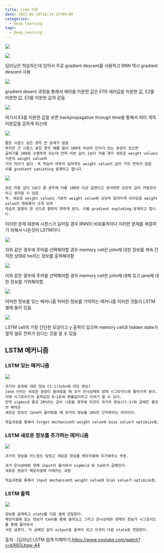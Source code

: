 ```yaml
---
title: Lstm 이론
date: 2021-05-28T18:14:17+09:00
categories:
  - Deep_learning
tags:
  - Deep_learning
---
```



![](/image/lstm1.PNG)

![](/image/lstm2.PNG)

딥러닝은 학습하는데 있어서 주로 gradient descent를 사용하고  RNN 역시 gradient descent 사용

![](/image/lstm3.PNG)

gradient desent 과정을 통해서 에러를 미분한 값은 E1의 에러값을 미분한 값, E2를 미분한 값, E3를 미분한 값과 같음

![](/image/lstm4.PNG)

여기서 E3를 미분한 값을 보면
backpropagation through time을 통해서 여러 개의 미분값을 곱하게 되는데 

![](/image/lstm5.PNG)

    짧은 시퀀스 같은 경우 큰 문제가 없음
    하지만 긴 시퀀스 같은 경우 예를 들어 100개 이상의 단어가 있는 문장이 있으면
    곱하기를 100회 수행하게 되는데 만약 미분 값이 1보다 작을 경우 새로운 weight value는 기존의 weight value와
    거의 차이가 없다. 즉 학습이 아무리 길어져도 weight value의 값이 거의 변하지 않음
    이를 gradient vanishing 문제라고 합니다. 

![](/image/lstm6.PNG)

    모든 미분 값이 1보다 클 경우에 이를 100번 이상 곱한다고 생각하면 상당히 값이 커질것이라고 생각할 수 있음
    즉, 새로운 weight value는 기존의 weight value와 상당히 달라지게 되어있음 weight value의 변화폭이 크게 되며
    학습의 방향이 한 곳으로 향하지 못하게 된다. 이를 gradient exploding 문제라고 합니다.

이러한 문제 때문에 시퀀스가 길어질 경우 RNN이 비효율적이다 이러한 문제를 해결하기 위해서 나온것이 LSTM이다.

![](/image/lstm7.PNG)

이와 같은 경우에 주어를 선택해야할 경우 memory cell은 john에 대한 정보를 계속 간직한 상태로 he라는 정보를 출력해야함

![](/image/lstm8.PNG)

이와 같은 경우에 주어를 선택해야할 경우 memory cell은 john에 대해 잊고 jane에 대한 정보를 기억해야함.

![](/image/lstm10.PNG)

어떠한 정보를 잊는 메커니즘 어떠한 정보를 기억하는 메커니즘 이러한 것들이 LSTM 셀에 들어 있음.

![](/image/lstm9.PNG)

LSTM cell의 가장 간단한 모양이고 y 출력이 있으며 memory cell과 hidden state가 옆의 셀로 전파가 된다는 것을 알 수 있음

## LSTM 메커니즘

### LSTM 잊는 메커니즘

![](/image/lstm11.PNG)

    과거의 문장에 대한 정보 Ct-1(John에 대한 정보)
    Jane 이라는 새로운 문장이 들어왔을 때 과거 은닉상태와 함께 시그모이드에 들어가게 된다.
    이때 시그모이드의 출력값은 0~1로써 확률값이라고 이야기 할 수 있다.
    만약 sigmoid 결과 20%라는 값이 나왔을 경우에 이것이 과거의 정보(Ct-1)와 곱해진 결과의 해석은
    새로운 정보인 Jane이 들어왔을 때 과거의 정보를 20%만 간직하라는 의미이다.
    
    학습과정을 통해서 forget mechanism의 weight value와 bias value가 optimize됨.


### LSTM 새로운 정보를 추가하는 메커니즘

![](/image/lstm12.PNG)

    과거의 정보를 어느정도 잊었고 새로운 정보를 메모리셀에 추가해주는 부분.
     
    과거 은닉상태와 현재 input이 들어와서 sigmoid 와 tanh가 곱해진다.
    새로운 정보가 메모리셀에 더해지는 과정
    
    학습과정을 통해서 input mechanism의 weight value와 bias value가 optimize됨.

### LSTM 출력

![](/image/lstm13.PNG)

    정보를 출력하고 state를 다음 셀에 전달한다.
    메모리셀에 있는 정보가 tanh를 통해 들어오고 그리고 은닉상태와 현재의 정보가 시그모이드를 통해 들어와서
    서로 곱한다. 이 곱해진 값이 output을 출력이 되고 이것이 다음 state로 전달된다.

출처 : [딥러닝] LSTM 쉽게 이해하기,https://www.youtube.com/watch?v=bX6GLbpw-A4
